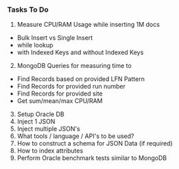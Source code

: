 ### Tasks To Do

1. Measure CPU/RAM Usage while inserting 1M docs
  * Bulk Insert vs Single Insert
  * while lookup
  * with Indexed Keys and without Indexed Keys
2. MongoDB Queries for measuring time to
  * Find Records based on provided LFN Pattern
  * Find Records for provided run number
  * Find Records for provided site
  * Get sum/mean/max CPU/RAM
3. Setup Oracle DB
4. Inject 1 JSON
5. Inject multiple JSON's
6. What tools / language / API's to be used?
7. How to construct a schema for JSON Data (if required)
8. How to index attributes
9. Perform Oracle benchmark tests similar to MongoDB
